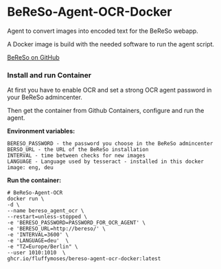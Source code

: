 # BeReSo-Agent-OCR-Docker
Agent to convert images into encoded text for the BeReSo webapp.

A Docker image is build with the needed software to run the agent script.

<a href="https://github.com/FluffyMoses/BeReSo">BeReSo on GitHub</a>

### Install and run Container

At first you have to enable OCR and set a strong OCR agent password in your BeReSo admincenter.

Then get the container from Github Containers, configure and run the agent.

<b>Environment variables:</b>
```
BERESO_PASSWORD - the password you choose in the BeReSo admincenter
BERSO_URL - the URL of the BeReSo installation
INTERVAL - time between checks for new images
LANGUAGE - Language used by tesseract - installed in this docker image: eng, deu
```

<b>Run the container:</b>
```
# BeReSo-Agent-OCR
docker run \
-d \
--name bereso_agent_ocr \
--restart=unless-stopped \
-e 'BERESO_PASSWORD=PASSWORD_FOR_OCR_AGENT' \
-e 'BERESO_URL=http://bereso/' \
-e 'INTERVAL=3600' \
-e 'LANGUAGE=deu'  \
-e "TZ=Europe/Berlin" \
--user 1010:1010  \
ghcr.io/fluffymoses/bereso-agent-ocr-docker:latest

```
